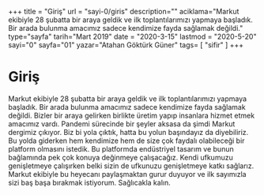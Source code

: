 +++
title = "Giriş"
url = "sayi-0/giris"
description=""
aciklama="Markut ekibiyle 28 şubatta bir araya geldik ve ilk toplantılarımızı yapmaya başladık. Bir arada bulunma amacımız sadece kendimize fayda sağlamak değildi."
type="sayfa"
tarih="Mart 2019"
date = "2020-3-15"
lastmod = "2020-5-20"
sayi="0"
sayfa="01"
yazar="Atahan Göktürk Güner"
tags= [
    "sifir"
]
+++
<a href="/sayi-0/biz-kimiz" id="next"></a>
<div class="container mgen"><h1>Giriş</h1><p>Markut ekibiyle 28 şubatta bir araya geldik ve ilk toplantılarımızı yapmaya başladık. Bir arada bulunma amacımız sadece kendimize fayda sağlamak değildi. Bizler bir araya gelirken birlikte üretim yapıp insanlara hizmet etmek amacımız vardı. Pandemi sürecinde bir şeyler aksasa da şimdi Markut dergimiz çıkıyor. Biz bi yola çıktık, hatta bu yolun başındayız da diyebiliriz. Bu yolda giderken hem kendimize hem de size çok faydalı olabileceği bir platform olmasını istedik. Bu platformda endüstriyel tasarım ve bunun bağlamında pek çok konuya değinmeye çalışacağız. Kendi ufkumuzu genişletmeye çalışırken belki sizin de ufkunuzu genişletmeye katkı sağlarız. Markut ekibiyle bu heyecanı paylaşmaktan gurur duyuyor ve ilk sayımızla sizi baş başa bırakmak istiyorum. Sağlıcakla kalın.</p>
</div>